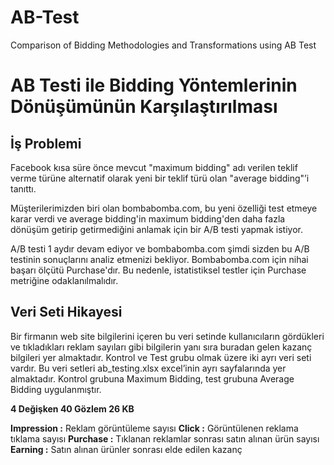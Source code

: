 # AB-Test
Comparison of Bidding Methodologies and Transformations using AB Test

# AB Testi ile Bidding Yöntemlerinin Dönüşümünün Karşılaştırılması

## İş Problemi

Facebook kısa süre önce mevcut "maximum bidding" adı verilen teklif verme türüne alternatif olarak yeni bir teklif türü olan "average bidding"’i tanıttı.

Müşterilerimizden biri olan bombabomba.com, bu yeni özelliği test etmeye karar verdi ve average bidding'in maximum bidding'den daha fazla dönüşüm getirip getirmediğini anlamak için bir A/B testi yapmak istiyor.

A/B testi 1 aydır devam ediyor ve bombabomba.com şimdi sizden bu A/B testinin sonuçlarını analiz etmenizi bekliyor. Bombabomba.com için nihai başarı ölçütü Purchase'dır. Bu nedenle, istatistiksel testler için Purchase metriğine odaklanılmalıdır.

## Veri Seti Hikayesi

Bir firmanın web site bilgilerini içeren bu veri setinde kullanıcıların gördükleri ve tıkladıkları reklam sayıları gibi bilgilerin yanı sıra buradan gelen kazanç bilgileri yer almaktadır. Kontrol ve Test grubu olmak üzere iki ayrı veri seti vardır. Bu veri setleri ab_testing.xlsx excel’inin ayrı sayfalarında yer almaktadır. Kontrol grubuna Maximum Bidding, test grubuna Average Bidding uygulanmıştır.

**4 Değişken 40 Gözlem 26 KB**

**Impression :** Reklam görüntüleme sayısı
**Click      :** Görüntülenen reklama tıklama sayısı
**Purchase   :** Tıklanan reklamlar sonrası satın alınan ürün sayısı
**Earning    :** Satın alınan ürünler sonrası elde edilen kazanç



